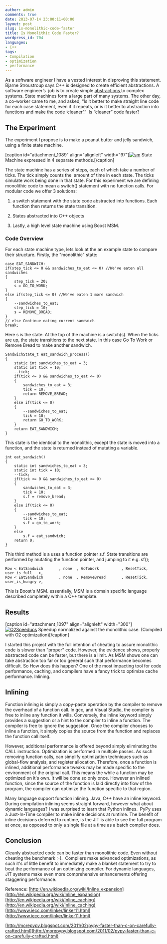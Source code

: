 ```yaml
---
author: admin
comments: true
date: 2013-07-14 23:00:11+00:00
layout: post
slug: is-monolithic-code-faster
title: Is Monolithic Code Faster?
wordpress_id: 704
languages:
- C++
tags:
- Compilation
- optimization
- performance
---
```


As a software engineer I have a vested interest in disproving this statement. Bjarne Stroustroup says C++ is designed to create efficient abstractions. A software engineer’s  job is to create simple [abstractions ](http://www.codestrokes.com/2012/09/abstraction-in-plain-english/)to complex systems. State machines form a large part of many systems. The other day, a co-worker came to me, and asked, “Is it better to make straight line code for each case statement, even if it repeats, or is it better to abstraction into functions and make the code ‘cleaner’.”  Is “cleaner” code faster?
<!--more-->


## The Experiment


The experiment I propose is to make a peanut butter and jelly sandwich, using a finite state machine.

[caption id="attachment_1089" align="alignleft" width="97"][![sm](http://www.codestrokes.com/wp-content/uploads/2013/07/sm1-97x300.png)](http://www.codestrokes.com/wp-content/uploads/2013/07/sm1.png) State Machine expressed in 4 separate methods.[/caption]

The state machine has a series of steps, each of which take a number of ticks. The tick simply counts the  amount of time in each state. The ticks simulate work being done in that state. For this experiment we are defining monolithic code to mean a switch() statement with no function calls. For modular code we offer 3 solutions:



	
  1. a switch statement with the state code abstracted into functions. Each function then returns the state transition.

	
  2. States abstracted into C++ objects

	
  3. Lastly, a high level state machine using Boost MSM.




### Code Overview


For each state machine type, lets look at the an example state to compare their structure. Firstly, the "monolithic" state:

    
    case EAT_SANDWICH:
    if(step_tick <= 0 && sandwiches_to_eat <= 0) //We've eaten all sandwiches
    {
        step_tick = 20;
        s = GO_TO_WORK;
    }
    else if(step_tick <= 0) //We've eaten 1 more sandwich
    {
        --sandwiches_to_eat;
        step_tick = 10;
        s = REMOVE_BREAD;
    }
    // else Continue eating current sandwich
    break;


Here s is the state. At the top of the machine is a switch(s). When the ticks are up, the state transitions to the next state. In this case Go To Work or Remove Bread to make another sandwich.

    
    SandwichState_t eat_sandwich_process()
    {
        static int sandwiches_to_eat = 3;
        static int tick = 10;
        --tick;
        if(tick <= 0 && sandwiches_to_eat <= 0)
        {
            sandwiches_to_eat = 3;
            tick = 10;
            return REMOVE_BREAD;
        }
        else if(tick <= 0)
        {
            --sandwiches_to_eat;
            tick = 10;
            return GO_TO_WORK;
        }
        return EAT_SANDWICH;
    }


This state is the identical to the monolithic, except the state is moved into a function, and the state is returned instead of mutating a variable.

    
    int eat_sandwich()
    {
        static int sandwiches_to_eat = 3;
        static int tick = 10;
        --tick;
        if(tick <= 0 && sandwiches_to_eat <= 0)
        {
            sandwiches_to_eat = 3;
            tick = 10;
            s.f = remove_bread;
        }
        else if(tick <= 0)
        {
            --sandwiches_to_eat;
            tick = 10;
            s.f = go_to_work;
        }
        else
            s.f = eat_sandwich;
        return 0;
    }


This third method is a uses a function pointer s.f. State transitions are performed by mutating the function pointer, and jumping to it e.g. sf();

    
    Row < EatSandwich       , none  , GoToWork          , ResetTick, user_is_full   >,
    Row < EatSandwich       , none  , RemoveBread       , ResetTick, user_is_hungry >,


This is Boost's MSM. essentially, MSM is a domain specific language described completely within a C++ template.


## Results


[caption id="attachment_1097" align="alignleft" width="300"][![O2Speedups](http://www.codestrokes.com/wp-content/uploads/2013/07/O2Speedups-300x225.png)](http://www.codestrokes.com/wp-content/uploads/2013/07/O2Speedups.png) Speedup normalized against the monolithic case. (Compiled with O2 optimization)[/caption]

I started this project with the full intention of cheating to assure monolithic code is slower than "proper" code. However, the evidence shows, properly abstracted code can be faster, but there is a limit. As MSM shows one can take abstraction too far or too general such that performance becomes difficult. So How does this happen? One of the most impacting tool for code performance, caching, and compilers have a fancy trick to optimize cache performance. Inlining.


## Inlining


Function inlining is simply a copy-paste operation by the compiler to remove the overhead of a function call. In gcc, and Visual Studio, the compiler is free to inline any function it wills. Conversely, the inline keyword simply provides a suggestion or a hint to the compiler to inline a function. The compiler is free to ignore the suggestion. Once the compiler chooses to inline a function, it simply copies the source from the function and replaces the function call itself.

However, additional performance is offered beyond simply eliminating the CALL instruction. Optimization is performed in multiple passes. As such removing function calls, can simplify optimization techniques such as global-flow analysis, and register allocation. Therefore, once a function is inlined, additional performance tweaks may be made specific to the environment of the original call. This means the while a function may be optimized on it's own. It will be done so only once. However an inlined function, since the source of the function is laid directly into flow of the program, the compiler can optimize the function specific to that region.

Many language support function inlining. Java, C++ have an inline keyword. During compilation inlining seems straight forward, however what about dynamic languages? I was surprised to learn that Python inlines.  PyPy uses a Just-In-Time compiler to make inline decisions at runtime. The benefit of inline decisions deferred to runtime, is the JIT is able to see the full program at once, as opposed to only a single file at a time as a batch compiler does.


## Conclusion


Cleanly abstracted code can be faster than monolithic code. Even without cheating the benchmark :-).  Compilers make advanced optimizations, as such it's of little benefit to immediately make a blanket statement to try to beat the performance of an optimizing compiler. For dynamic languages, JIT systems make even more comprehensive enhancements offering staggering performance.

Reference:
[http://en.wikipedia.org/wiki/Inline_expansion](http://en.wikipedia.org/wiki/Inline_expansion)
[http://en.wikipedia.org/wiki/Inline_caching](http://en.wikipedia.org/wiki/Inline_caching)
[http://www.iecc.com/linker/linker11.html](http://www.iecc.com/linker/linker11.html)

[http://morepypy.blogspot.com/2011/02/pypy-faster-than-c-on-carefully-crafted.html](http://morepypy.blogspot.com/2011/02/pypy-faster-than-c-on-carefully-crafted.html)
